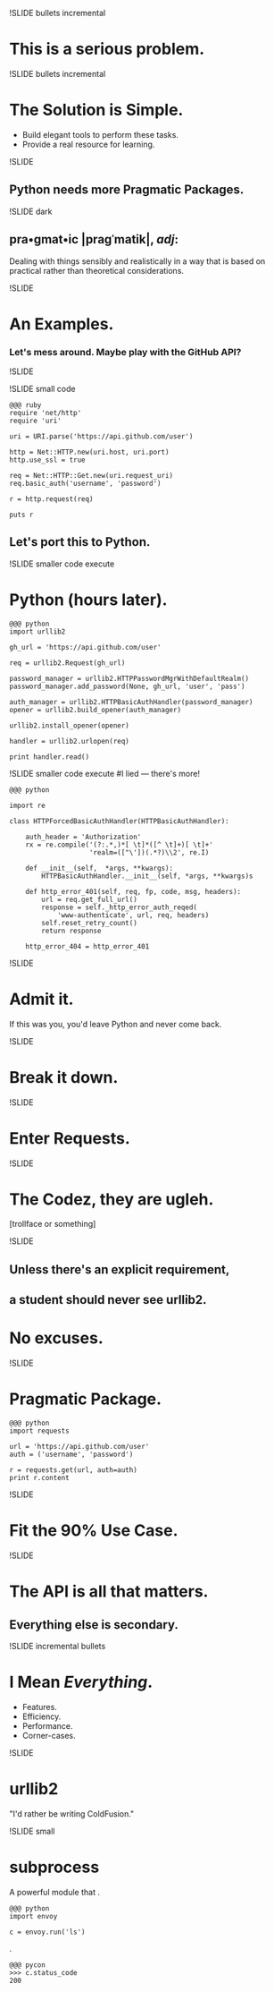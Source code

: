 !SLIDE bullets incremental
# This is a serious problem.


!SLIDE bullets incremental
# The Solution is Simple.

- Build elegant tools to perform these tasks.
- Provide a real resource for learning.

!SLIDE
## Python needs more Pragmatic Packages.

!SLIDE dark

## pra•gmat•ic |pragˈmatik|, *adj*:
Dealing with things sensibly and realistically in a way that is
based on practical rather than theoretical considerations.

!SLIDE
# An Examples.

### Let's mess around. Maybe play with the GitHub API?
!SLIDE



!SLIDE small code

    @@@ ruby
    require 'net/http'
    require 'uri'

    uri = URI.parse('https://api.github.com/user')

    http = Net::HTTP.new(uri.host, uri.port)
    http.use_ssl = true

    req = Net::HTTP::Get.new(uri.request_uri)
    req.basic_auth('username', 'password')

    r = http.request(req)

    puts r

## Let's port this to Python.

!SLIDE smaller code execute
# Python (hours later).
    @@@ python
    import urllib2

    gh_url = 'https://api.github.com/user'

    req = urllib2.Request(gh_url)

    password_manager = urllib2.HTTPPasswordMgrWithDefaultRealm()
    password_manager.add_password(None, gh_url, 'user', 'pass')

    auth_manager = urllib2.HTTPBasicAuthHandler(password_manager)
    opener = urllib2.build_opener(auth_manager)

    urllib2.install_opener(opener)

    handler = urllib2.urlopen(req)

    print handler.read()

!SLIDE smaller code execute
#I lied — there's more!

    @@@ python

    import re

    class HTTPForcedBasicAuthHandler(HTTPBasicAuthHandler):

        auth_header = 'Authorization'
        rx = re.compile('(?:.*,)*[ \t]*([^ \t]+)[ \t]+'
                        'realm=(["\'])(.*?)\\2', re.I)

        def __init__(self,  *args, **kwargs):
            HTTPBasicAuthHandler.__init__(self, *args, **kwargs)s

        def http_error_401(self, req, fp, code, msg, headers):
            url = req.get_full_url()
            response = self._http_error_auth_reqed(
                'www-authenticate', url, req, headers)
            self.reset_retry_count()
            return response

        http_error_404 = http_error_401

!SLIDE
# Admit it.

If this was you, you'd leave Python and never come back.


!SLIDE
# Break it down.



!SLIDE
# Enter Requests.



!SLIDE
# The Codez, they are ugleh.

[trollface or something]

!SLIDE
## Unless there's an explicit requirement,
## a student should never see urllib2.

# No excuses.

!SLIDE
# Pragmatic Package.

    @@@ python
    import requests

    url = 'https://api.github.com/user'
    auth = ('username', 'password')

    r = requests.get(url, auth=auth)
    print r.content


!SLIDE
# Fit the 90% Use Case.

!SLIDE
# The API is all that matters.

## Everything else is secondary.

!SLIDE incremental bullets
# I Mean ***Everything***.

- Features.
- Efficiency.
- Performance.
- Corner-cases.

!SLIDE
# urllib2

"I'd rather be writing ColdFusion."

!SLIDE small
# subprocess

A powerful module that .

    @@@ python
    import envoy

    c = envoy.run('ls')
.

    @@@ pycon
    >>> c.status_code
    200
